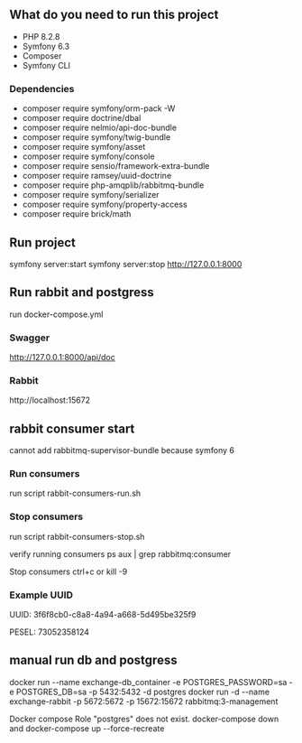 
## What do you need to run this project
- PHP 8.2.8
- Symfony 6.3
- Composer 
- Symfony CLI

### Dependencies 
- composer require symfony/orm-pack -W
- composer require doctrine/dbal
- composer require nelmio/api-doc-bundle 
- composer require symfony/twig-bundle 
- composer require symfony/asset
- composer require symfony/console
- composer require sensio/framework-extra-bundle 
- composer require ramsey/uuid-doctrine
- composer require php-amqplib/rabbitmq-bundle
- composer require symfony/serializer
- composer require symfony/property-access
- composer require brick/math


## Run project 
symfony server:start
symfony server:stop
http://127.0.0.1:8000


## Run rabbit and postgress 
run docker-compose.yml

### Swagger
http://127.0.0.1:8000/api/doc

### Rabbit
http://localhost:15672

## rabbit consumer start
cannot add rabbitmq-supervisor-bundle because symfony 6 

### Run consumers 
run script rabbit-consumers-run.sh

### Stop consumers
run script rabbit-consumers-stop.sh


verify running consumers
ps aux | grep rabbitmq:consumer

Stop consumers
ctrl+c or 
kill -9 <PID>

### Example UUID 

UUID: 3f6f8cb0-c8a8-4a94-a668-5d495be325f9

PESEL: 73052358124

## manual run db and postgress
docker run --name exchange-db_container -e POSTGRES_PASSWORD=sa -e POSTGRES_DB=sa -p 5432:5432 -d postgres
docker run -d --name exchange-rabbit -p 5672:5672 -p 15672:15672 rabbitmq:3-management


Docker compose
Role "postgres" does not exist.
docker-compose down and docker-compose up --force-recreate